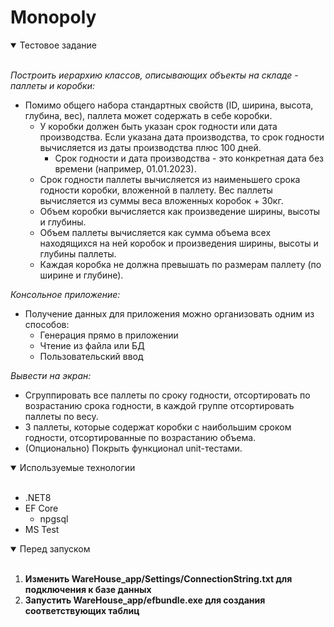 # Monopoly
<details open>
<summary>Тестовое задание</summary>
<br/>

   _Построить иерархию классов, описывающих объекты на складе - паллеты и коробки:_
   * Помимо общего набора стандартных свойств (ID, ширина, высота, глубина, вес), паллета может содержать в себе коробки.
       * У коробки должен быть указан срок годности или дата производства. Если указана дата производства, то срок годности вычисляется из даты производства плюс 100 дней.
           * Срок годности и дата производства - это конкретная дата без времени (например, 01.01.2023).
       * Срок годности паллеты вычисляется из наименьшего срока годности коробки, вложенной в паллету. Вес паллеты вычисляется из суммы веса вложенных коробок + 30кг.
       * Объем коробки вычисляется как произведение ширины, высоты и глубины.
       * Объем паллеты вычисляется как сумма объема всех находящихся на ней коробок и произведения ширины, высоты и глубины паллеты.
       * Каждая коробка не должна превышать по размерам паллету (по ширине и глубине).
   
   _Консольное приложение:_
   * Получение данных для приложения можно организовать одним из способов:
     * Генерация прямо в приложении
     * Чтение из файла или БД
     * Пользовательский ввод
   
   _Вывести на экран:_
   * Сгруппировать все паллеты по сроку годности, отсортировать по возрастанию срока годности, в каждой группе отсортировать паллеты по весу.
   * 3 паллеты, которые содержат коробки с наибольшим сроком годности, отсортированные по возрастанию объема.
   * (Опционально) Покрыть функционал unit-тестами.
</details>

<details open>
<summary>Используемые технологии</summary>
<br/>
   
   * .NET8
   * EF Core
      * npgsql
   * MS Test
</details>

<details open>
<summary>Перед запуском</summary>
<br/>
      
   1. **Изменить WareHouse_app/Settings/ConnectionString.txt для подключения к базе данных**
   2. **Запустить WareHouse_app/efbundle.exe для создания соответствующих таблиц**
</details>
